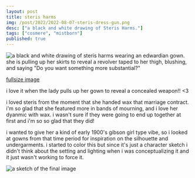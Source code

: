 ```yaml
---
layout: post
title: steris harms
img: /post/2022/2022-08-07-steris-dress-gun.png
desc: ["a black and white drawing of Steris Harms."]
tags: ["cosmere", "mistborn"]
published: true
---
```


![a black and white drawing of steris harms wearing an edwardian gown. she is pulling up her skirts to reveal a revolver taped to her thigh, blushing, and saying "Do you want something more substantial?"](http://www.icefairy.net/artlog/2022-08-07-steris-dress-gun.png)

[fullsize image](http://www.icefairy.net/artlog/2022-08-07-steris-dress-gun.png)

i love it when the lady pulls up her gown to reveal a concealed weapon!! <3

i loved steris from the moment that she handed wax that marriage contract. i'm so glad that she featured more in bands of mourning, and i love her dyanmic with wax. i wasn't sure if they were going to end up together at first and i'm so so glad that they did!

i wanted to give her a kind of early 1900's gibson girl type vibe, so i looked at gowns from that time period for inspiration on the silhouette and undergarments. i started to color this but since it's just a character sketch i didn't think about the setting and lighting when i was conceptualizing it and it just wasn't working to force it.

![a sketch of the final image](http://www.icefairy.net/artlog/2022-08-07-steris-dress-gun-sketch.png)
